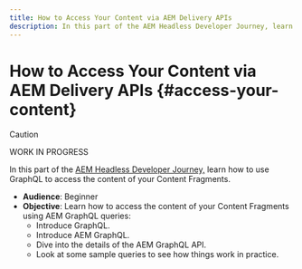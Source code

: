 ```yaml
---
title: How to Access Your Content via AEM Delivery APIs
description: In this part of the AEM Headless Developer Journey, learn how to use GraphQL to query and access your Content Fragments content.
---
```


# How to Access Your Content via AEM Delivery APIs {#access-your-content}

>[!CAUTION]
>
>WORK IN PROGRESS

In this part of the [AEM Headless Developer Journey,](#overview.md) learn how to use GraphQL to access the content of your Content Fragments.

* **Audience**: Beginner
* **Objective**: Learn how to access the content of your Content Fragments using AEM GraphQL queries:
  * Introduce GraphQL.
  * Introduce AEM GraphQL.
  * Dive into the details of the AEM GraphQL API.
  * Look at some sample queries to see how things work in practice.
